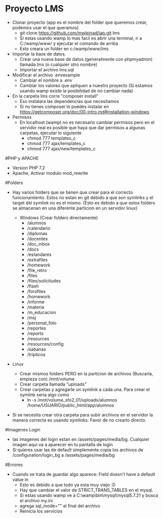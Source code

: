 # Proyecto LMS
- Clonar proyecto (app es el nombre del folder que queremos crear, podemos usar el que queramos)
  - git clone https://github.com/mwleinad/iap.git lms
  - Si estas usando wamp lo mas facil es abrir una terminal, ir a C:/wamp/www/ y ejecutar el comando de arriba
  - Esto creara un folder en c:/wamp/www/lms
- Importar la base de datos. 
  - Crear una nueva base de datos (generalmente con phpmyadmin) llamada lms (o cualquier otro nombre)
  - Importar el archivo lms.sql
- Modificar el archivo .envexample
    - Cambiar el nombre a .env
    - Cambiar los valores que apliquen a nuestro proyecto (Si estamos usando wamp existe la posibilidad de no cambiar nada)
- En la carpeta lms corre "composer install"
  - Eso instalara las dependencias que necesitamos
  - Si no tienes composer lo puedes instalar en https://getcomposer.org/doc/00-intro.md#installation-windows
- Permisos
  - En localhost (wamp) no es necesario cambiar permisos pero en el servidor real es posible que haya que dar permisos a algunas carpetas, ejecutar lo siguiente
    - chmod 777 templates_c 
    - chmod 777 ajax/templates_c
    - chmod 777 ajax/new/templates_c
  
#PHP y APACHE  
- Version PHP 7.2
- Apache, Activar modulo mod_rewrite

#Folders
- Hay varios folders que se tienen que crear para el correcto funcionamiento. Estos no estan en git debido a que son symlinks y el target del symlink no es el mismo. (Esto es debido a que estos folders se almacenan en una diferente particion en un servidor linux)

  - Windows (Crear folders directamente)
    - /alumnos
    - /calendario
    - /diplomas
    - /docentes
    - /doc_inbox
    - /docs
    - /estandares
    - /extrafiles
    - /homework
    - /file_retro
    - /files
    - /files/solicitudes
    - /flash
    - /forofiles
    - /homework
    - /informe
    - /materia
    - /m_educacion
    - /msj
    - /personal_foto
    - /reportes
    - /reports
    - /resources
    - /resources/config
    - /sabanas
    - /tripticos
    
 - Linux 
   - Crear mismos folders PERO en la particion de archivos (Buscarla, empieza con) /mnt/volume
    - Crear carpeta llamada "uploads"
    - Crear carpetas y agregarle un symlink a cada una. Para crear el symlink seria algo como
      - ln -s /mnt/volume_sfo2_01/uploads/alumnos /home/USUARIO/public_html/app/alumnos
  
 - Si se necesita crear otra carpeta para subir archivos en el servidor la manera correcta es usando symlinks. Favor de no crearlo directo. 
 
 #Imagenes Login
  - las imagenes del login estan en /assets/pages/media/bg. Cualquier imagen aqui va a aparecer en tu pantalla de login
  - Si quieres usar las de default simplemente copia los archivos de /configuration/login_bg a /assets/pages/media/bg
 
 
 #Errores
 - Cuando se trata de guardar algo aparece: Field doesn't have a default value in
    - Esto es debido a que todo ya esta muy viejo :D 
    - Hay que cambiar el valor de STRICT_TRANS_TABLES en el mysql. 
    - Si estas usando wamp ve a C:\wamp\bin\mysql\mysql5.7.21 y busca el archivo my.ini
    - agrega sql_mode="" al final del archivo
    - Reinicia los servicios
  
